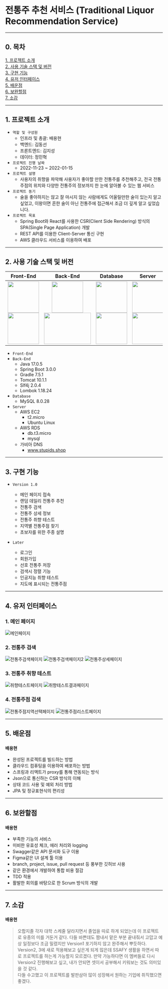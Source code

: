 # 전통주 추천 서비스 (Traditional Liquor Recommendation Service)

------------------------

## 0. 목차

[1. 프로젝트 소개](#1-프로젝트-소개)<br>
[2. 사용 기술 스택 및 버전](#2-사용-기술-스택-및-버전)<br>
[3. 구현 기능](#3-구현-기능)<br>
[4. 유저 인터페이스](#4-유저-인터페이스)<br>
[5. 배운점](#5-배운점)<br>
[6. 보완할점](#6-보완할점)<br>
[7. 소감](#7-소감)<br>

------------------------

## 1. 프로젝트 소개

- `역할 및 구성원`
  - 인프라 및 총괄: 배용현
  - 백엔드: 김동선
  - 프론트엔드: 김지성
  - 데이터: 정민혁
- `프로젝트 진행 날짜`
  - 2022-11-23 ~ 2022-01-15
- `프로젝트 설명`
  - 사용자의 취향을 파악해 사용자가 좋아할 만한 전통주를 추천해주고, 전국 전통주점의 위치와 다양한 전통주의 정보까지 한 눈에 알아볼 수 있는 웹 서비스
- `프로젝트 동기`
  - 술을 좋아하지는 않고 잘 마시지 않는 사람에게도 어울릴만한 술이 있는지 알고싶었고, 이왕이면 흔한 술이 아닌 전통주에 접근해서 조금 더 깊게 알고 싶었습니다.
- `프로젝트 목표`
  - Spring Boot와 React를 사용한 CSR(Client Side Rendering) 방식의 SPA(Single Page Application) 개발
  - REST API를 이용한 Client-Server 통신 구현
  - AWS 클라우드 서비스를 이용하여 배포
 
---------------------

## 2. 사용 기술 스택 및 버전

|                                                                                                                                         Front-End                                                                                                                                         |                                                                                                                                         Back-End                                                                                                                                          | Database                                                                                                                                                                                                                                                                                  | Server                                                                                                                                                                                                                                                                                    |
|:-----------------------------------------------------------------------------------------------------------------------------------------------------------------------------------------------------------------------------------------------------------------------------------------:|:-----------------------------------------------------------------------------------------------------------------------------------------------------------------------------------------------------------------------------------------------------------------------------------------:|-------------------------------------------------------------------------------------------------------------------------------------------------------------------------------------------------------------------------------------------------------------------------------------------|-------------------------------------------------------------------------------------------------------------------------------------------------------------------------------------------------------------------------------------------------------------------------------------------|
| <img src="https://user-images.githubusercontent.com/50614241/204125934-bcded2fc-2648-4d4e-893a-2f8c7f183d30.png" width="100" height="100"><br/><img src="https://user-images.githubusercontent.com/50614241/204125935-13e92ca0-8ea7-41e6-8f4d-59b3b50c7d26.png" width="100" height="100"> | <img src="https://user-images.githubusercontent.com/50614241/204125930-40758745-51a1-4bf8-b526-b44b6e051336.png" width="100" height="100"><br/><img src="https://user-images.githubusercontent.com/50614241/204125932-291343f7-56a9-4e56-af2b-fb2b71299c3c.png" width="150" height="100"> | <img src="https://user-images.githubusercontent.com/50614241/204125933-7474a4a7-15af-4c42-8263-a48f92664871.png" width="100" height="100"><br/><img src="https://user-images.githubusercontent.com/50614241/212510957-1ce124bf-37f1-4bdb-88c5-30b03f260518.png" width="100" height="100"> | <img src="https://user-images.githubusercontent.com/50614241/212513408-b354e199-e546-401f-b159-f3a5b54d617c.png" width="100" height="100"><br/><img src="https://user-images.githubusercontent.com/50614241/212513399-86380bd4-dad6-43ca-93cd-a54b24b1b3da.png" width="100" height="100"> |

- `Front-End`
- `Back-End`
  - Java 17.0.5
  - Spring Boot 3.0.0
  - Gradle 7.5.1
  - Tomcat 10.1.1
  - Slf4j 2.0.4
  - Lombok 1.18.24
- `Database`
  - MySQL 8.0.28
- `Server`
  - AWS EC2 
    - t2.micro
    - Ubuntu Linux
  - AWS RDS
    - db.t3.micro
    - mysql
  - 가비아 DNS
    - www.stupids.shop

-------------------

## 3. 구현 기능
  - `Version 1.0`
    - 메인 페이지 접속
    - 랜덤 데일리 전통주 추천
    - 전통주 검색
    - 전통주 상세 정보
    - 전통주 취향 테스트
    - 지역별 전통주점 찾기
    - 초보자를 위한 주종 설명
  
  - `Later`
    - 로그인
    - 회원가입
    - 선호 전통주 저장
    - 검색시 정렬 기능
    - 인공지능 취향 테스트
    - 지도에 표시되는 전통주점

------------------

## 4. 유저 인터페이스
### 1. 메인 페이지

![메인페이지](https://user-images.githubusercontent.com/50614241/212531707-142631ae-6ba9-45f0-8bab-70a288205628.png)

### 2. 전통주 검색

![전통주검색페이지](https://user-images.githubusercontent.com/50614241/212531711-af17a37e-084a-4322-9dc4-f34ca74a742b.png)
![전통주검색페이지2](https://user-images.githubusercontent.com/50614241/212531712-7a6bd77e-cc89-47f1-ae5c-93337635d878.png)
![전통주상세페이지](https://user-images.githubusercontent.com/50614241/212531714-7c586949-38d6-424a-90ed-fdbd13cd3a12.png)

### 3. 전통주 취향 테스트

![취향테스트페이지](https://user-images.githubusercontent.com/50614241/212531709-a916cac5-2908-45b3-8824-08e7c574799b.png)
![취향테스트결과페이지](https://user-images.githubusercontent.com/50614241/212531708-2935b818-c662-4ec0-814d-44c5d65a2612.png)

### 4. 전통주점 검색

![전통주점지역선택페이지](https://user-images.githubusercontent.com/50614241/212531717-1615bbd1-9228-4dc5-bb15-6b25102d651b.png)
![전통주점리스트페이지](https://user-images.githubusercontent.com/50614241/213473195-e0e0e0a5-6ce4-43ab-9c93-a929b0a4b57a.png)

----------------

## 5. 배운점

### `배용현`
- 완성된 프로젝트를 빌드하는 방법
- 클라우드 컴퓨팅을 이용하여 배포하는 방법
- 스프링과 리액트가 proxy를 통해 연동되는 방식
- Json으로 통신하는 CSR 방식의 이해
- 상태 코드 사용 및 예외 처리 방법
- JPA 및 정규표현식의 편리성

----------------

## 6. 보완할점

### `배용현`
- 부족한 기능의 서비스
- 미비한 유효성 체크, 에러 처리와 logging
- Swagger같은 API 문서화 도구 이용
- Figma같은 UI 설계 툴 이용
- branch, project, issue, pull request 등 풍부한 깃허브 사용
- 같은 환경에서 개발하여 통합 비용 절감
- TDD 적용
- 활발한 회의를 바탕으로 한 Scrum 방식의 개발

------------------

## 7. 소감

### `배용현`
> 오합지졸 각자 대학 스케줄 달라지면서 졸업을 따로 하게 되었는데 이 프로젝트로 유종의 미를 거둔거 같다. 다들 바쁜데도 짬내서 맡은 부분 끝내줘서 고맙고 예상 일정보다 조금 밀렸지만 Version1 포기하지 않고 완주해서 뿌듯하다.  
> Version2, 3에 새로 적용해보고 싶은게 되게 많은데 SSAFY 생활을 하면서 따로 프로젝트를 하는게 가능할지 모르겠다. 만약 가능하다면 이 멤버들로 다시 Version2 진행해보고 싶고, 내가 안되면 셋이서 공부해서 키워보는 것도 의미있을 것 같다.  
> 다들 수고했고 이 프로젝트를 발판삼아 많이 성장해서 원하는 기업에 취직했으면 좋겠다.